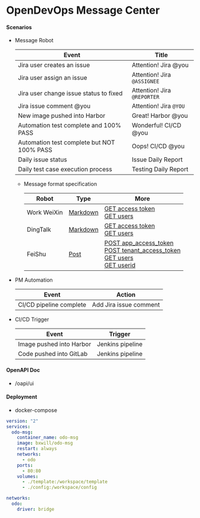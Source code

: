# OpenDevOps Message Center

#### Scenarios

- Message Robot

  Event | Title
  ----|----
  Jira user creates an issue | Attention! Jira @you
  Jira user assign an issue | Attention! Jira `@ASSIGNEE`
  Jira user change issue status to fixed | Attention! Jira `@REPORTER` 
  Jira issue comment @you | Attention! Jira `@YOU`
  New image pushed into Harbor | Great! Harbor @you
  Automation test complete and 100% PASS | Wonderful! CI/CD @you
  Automation test complete but NOT 100% PASS | Oops! CI/CD @you
  Daily issue status | Issue Daily Report
  Daily test case execution process | Testing Daily Report

  - Message format specification

    Robot | Type | More 
    ----|----|----
    Work WeiXin | [Markdown](https://work.weixin.qq.com/api/doc/90000/90136/91770#markdown类型) | [GET access token](https://work.weixin.qq.com/api/doc/90000/90135/91039) <br> [GET users](https://work.weixin.qq.com/api/doc/90000/90135/90200)
    DingTalk | [Markdown](https://developers.dingtalk.com/document/app/custom-robot-access/li-p7l-mkl-y1g) | [GET access token](https://developers.dingtalk.com/document/app/obtain-orgapp-token) <br> [GET users](https://developers.dingtalk.com/document/app/obtains-the-list-of-people-under-a-department)
    FeiShu | [Post](https://open.feishu.cn/document/ukTMukTMukTM/uMDMxEjLzATMx4yMwETM?op_tracking=hc#c48c9c2a) | [POST app_access_token](https://open.feishu.cn/document/ukTMukTMukTM/uADN14CM0UjLwQTN) <br> [POST tenant_access_token](https://open.feishu.cn/document/ukTMukTMukTM/uIjNz4iM2MjLyYzM) <br> [GET users](https://open.feishu.cn/document/uAjLw4CM/ukTMukTMukTM/reference/contact-v3/user/list) <br> [GET userid](https://open.feishu.cn/document/ukTMukTMukTM/uUzMyUjL1MjM14SNzITN)


- PM Automation

  Event | Action
  ----|----
  CI/CD pipeline complete | Add Jira issue comment

[comment]: <> (  CI/CD pipeline complete | Change Jira issue status )

- CI/CD Trigger

  Event | Trigger
  ----|----
  Image pushed into Harbor | Jenkins pipeline
  Code pushed into GitLab | Jenkins pipeline

#### OpenAPI Doc

- /oapi/ui

#### Deployment

- docker-compose
```yaml
version: "2"
services:
  odo-msg:
    container_name: odo-msg
    image: bxwill/odo-msg
    restart: always
    networks:
      - odo
    ports:
      - 80:80
    volumes:
      - ./template:/workspace/template
      - ./config:/workspace/config

networks:
  odo:
    driver: bridge
```
